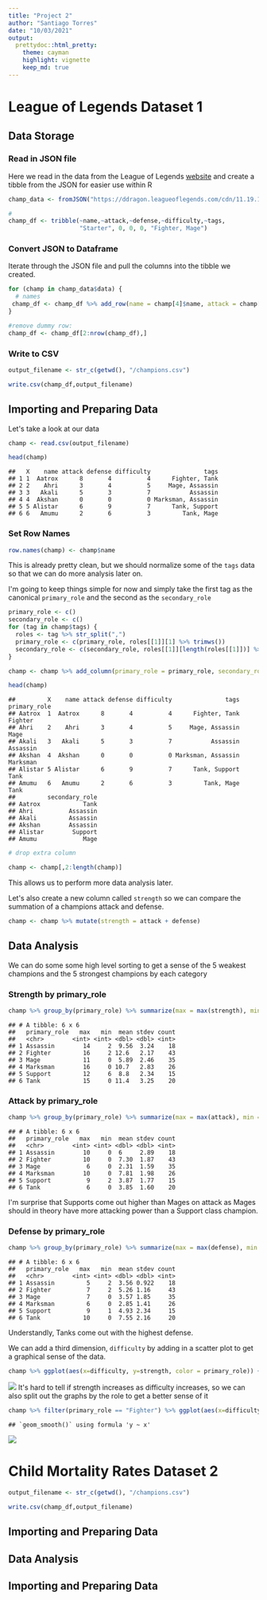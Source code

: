 ```yaml
---
title: "Project 2"
author: "Santiago Torres"
date: "10/03/2021"
output:
  prettydoc::html_pretty:
    theme: cayman
    highlight: vignette
    keep_md: true
---
```




# League of Legends Dataset 1


## Data Storage

### Read in JSON file


Here we read in the data from the League of Legends [website](https://ddragon.leagueoflegends.com/cdn/11.19.1/data/en_US/champion.json) and create a tibble from the JSON for easier use within R

```r
champ_data <- fromJSON("https://ddragon.leagueoflegends.com/cdn/11.19.1/data/en_US/champion.json")

# 
champ_df <- tribble(~name,~attack,~defense,~difficulty,~tags,
                    "Starter", 0, 0, 0, "Fighter, Mage")
```

### Convert JSON to Dataframe

Iterate through the JSON file and pull the columns into the tibble we created.


```r
for (champ in champ_data$data) { 
  # names
 champ_df <- champ_df %>% add_row(name = champ[4]$name, attack = champ[[7]][1]$attack, defense = champ[[7]][2]$defense, difficulty = champ[[7]][4]$difficulty, tags =  paste(champ[9]$tags, collapse = ", "))
}

#remove dummy row:
champ_df <- champ_df[2:nrow(champ_df),]
```



### Write to CSV


```r
output_filename <- str_c(getwd(), "/champions.csv")

write.csv(champ_df,output_filename)
```


## Importing and Preparing Data

Let's take a look at our data 


```r
champ <- read.csv(output_filename)

head(champ)
```

```
##   X    name attack defense difficulty               tags
## 1 1  Aatrox      8       4          4      Fighter, Tank
## 2 2    Ahri      3       4          5     Mage, Assassin
## 3 3   Akali      5       3          7           Assassin
## 4 4  Akshan      0       0          0 Marksman, Assassin
## 5 5 Alistar      6       9          7      Tank, Support
## 6 6   Amumu      2       6          3         Tank, Mage
```
### Set Row Names


```r
row.names(champ) <- champ$name
```

This is already pretty clean, but we should normalize some of the `tags` data so that we can do more analysis later on. 

I'm going to keep things simple for now and simply take the first tag as the canonical `primary_role` and the second as the `secondary_role`


```r
primary_role <- c()
secondary_role <- c()
for (tag in champ$tags) {
  roles <- tag %>% str_split(",")
  primary_role <- c(primary_role, roles[[1]][1] %>% trimws())
  secondary_role <- c(secondary_role, roles[[1]][length(roles[[1]])] %>% trimws())
}

champ <- champ %>% add_column(primary_role = primary_role, secondary_role = secondary_role)

head(champ)
```

```
##         X    name attack defense difficulty               tags primary_role
## Aatrox  1  Aatrox      8       4          4      Fighter, Tank      Fighter
## Ahri    2    Ahri      3       4          5     Mage, Assassin         Mage
## Akali   3   Akali      5       3          7           Assassin     Assassin
## Akshan  4  Akshan      0       0          0 Marksman, Assassin     Marksman
## Alistar 5 Alistar      6       9          7      Tank, Support         Tank
## Amumu   6   Amumu      2       6          3         Tank, Mage         Tank
##         secondary_role
## Aatrox            Tank
## Ahri          Assassin
## Akali         Assassin
## Akshan        Assassin
## Alistar        Support
## Amumu             Mage
```

```r
# drop extra column

champ <- champ[,2:length(champ)]
```


This allows us to perform more data analysis later.

Let's also create a new column called `strength` so we can compare the summation of a champions attack and defense.


```r
champ <- champ %>% mutate(strength = attack + defense)
```


## Data Analysis

We can do some some high level sorting to get a sense of the 5 weakest champions and the 5 strongest champions by each category

### Strength by primary_role


```r
champ %>% group_by(primary_role) %>% summarize(max = max(strength), min = min(strength), mean = mean(strength), stdev = sd(strength), count = n())
```

```
## # A tibble: 6 x 6
##   primary_role   max   min  mean stdev count
##   <chr>        <int> <int> <dbl> <dbl> <int>
## 1 Assassin        14     2  9.56  3.24    18
## 2 Fighter         16     2 12.6   2.17    43
## 3 Mage            11     0  5.89  2.46    35
## 4 Marksman        16     0 10.7   2.83    26
## 5 Support         12     6  8.8   2.34    15
## 6 Tank            15     0 11.4   3.25    20
```


### Attack by primary_role


```r
champ %>% group_by(primary_role) %>% summarize(max = max(attack), min = min(attack), mean = mean(attack), stdev = sd(attack), count = n())
```

```
## # A tibble: 6 x 6
##   primary_role   max   min  mean stdev count
##   <chr>        <int> <int> <dbl> <dbl> <int>
## 1 Assassin        10     0  6     2.89    18
## 2 Fighter         10     0  7.30  1.87    43
## 3 Mage             6     0  2.31  1.59    35
## 4 Marksman        10     0  7.81  1.98    26
## 5 Support          9     2  3.87  1.77    15
## 6 Tank             6     0  3.85  1.60    20
```
I'm surprise that Supports come out higher than Mages on attack as Mages should in theory have more attacking power than a Support class champion.  
### Defense by primary_role


```r
champ %>% group_by(primary_role) %>% summarize(max = max(defense), min = min(defense), mean = mean(defense), stdev = sd(defense), count = n())
```

```
## # A tibble: 6 x 6
##   primary_role   max   min  mean stdev count
##   <chr>        <int> <int> <dbl> <dbl> <int>
## 1 Assassin         5     2  3.56 0.922    18
## 2 Fighter          7     2  5.26 1.16     43
## 3 Mage             7     0  3.57 1.85     35
## 4 Marksman         6     0  2.85 1.41     26
## 5 Support          9     1  4.93 2.34     15
## 6 Tank            10     0  7.55 2.16     20
```
Understandly, Tanks come out with the highest defense.

We can add a third dimension, `difficulty` by adding in a scatter plot to get a graphical sense of the data.


```r
champ %>% ggplot(aes(x=difficulty, y=strength, color = primary_role)) + geom_point() 
```

![](Project-2_files/figure-html/unnamed-chunk-11-1.png)<!-- -->
It's hard to tell if strength increases as difficulty increases, so we can also split out the graphs by the role to get a better sense of it



```r
champ %>% filter(primary_role == "Fighter") %>% ggplot(aes(x=difficulty, y=strength, color = primary_role)) + geom_point() + geom_smooth(method=lm) + facet_wrap(~primary_role)
```

```
## `geom_smooth()` using formula 'y ~ x'
```

![](Project-2_files/figure-html/unnamed-chunk-12-1.png)<!-- -->



# Child Mortality Rates Dataset 2


```r
output_filename <- str_c(getwd(), "/champions.csv")

write.csv(champ_df,output_filename)
```

## Importing and Preparing Data





## Data Analysis

## Importing and Preparing Data
